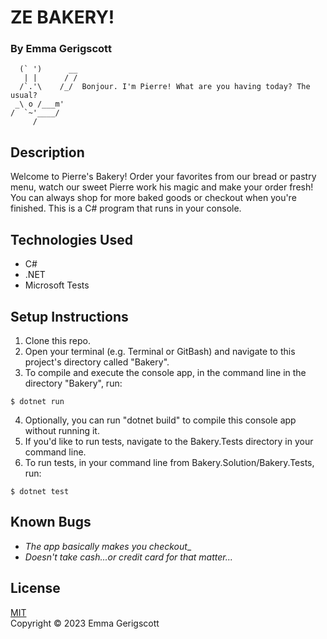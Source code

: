 # ZE BAKERY!

### By Emma Gerigscott

      (` ')      __
       | |      / /
      /`.'\    /_/  Bonjour. I'm Pierre! What are you having today? The usual?
     _\ o /___m'
    /  `~'____/
         /

## Description

Welcome to Pierre's Bakery! Order your favorites from our bread or pastry menu, watch our sweet Pierre work his magic and make your order fresh! You can always shop for more baked goods or checkout when you're finished. This is a C# program that runs in your console.

## Technologies Used

* C#
* .NET
* Microsoft Tests

## Setup Instructions

1. Clone this repo.
2. Open your terminal (e.g. Terminal or GitBash) and navigate to this project's directory called "Bakery".
3. To compile and execute the console app, in the command line in the directory "Bakery", run:
```
$ dotnet run
```
4. Optionally, you can run "dotnet build" to compile this console app without running it.
5. If you'd like to run tests, navigate to the Bakery.Tests directory in your command line.
6. To run tests, in your command line from Bakery.Solution/Bakery.Tests, run:
```
$ dotnet test
```

## Known Bugs

* _The app basically makes you checkout__
* _Doesn't take cash...or credit card for that matter..._

## License
[MIT](https://opensource.org/licenses/MIT)  
Copyright © 2023 Emma Gerigscott